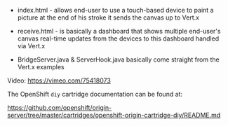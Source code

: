 * index.html - allows end-user to use a touch-based device to paint a picture
at the end of his stroke it sends the canvas up to Vert.x

* receive.html - is basically a dashboard that shows multiple end-user's canvas
real-time updates from the devices to this dashboard handled via Vert.x

* BridgeServer.java & ServerHook.java basically come straight from the Vert.x examples

Video:  https://vimeo.com/75418073

The OpenShift `diy` cartridge documentation can be found at:

https://github.com/openshift/origin-server/tree/master/cartridges/openshift-origin-cartridge-diy/README.md
